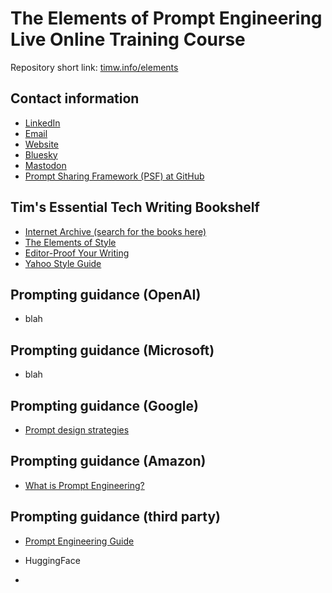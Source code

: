 # The Elements of Prompt Engineering Live Online Training Course

Repository short link: [timw.info/elements](https://timw.info/elements)

## Contact information

- [LinkedIn](https://www.linkedin.com/in/timothywarner/)
- [Email](mailto:timothywarner316@gmail.com)
- [Website](https://techtrainertim.com)
- [Bluesky](https://bsky.app/profile/techtrainertim.bsky.social)
- [Mastodon](https://mastodon.social/@techtrainertim)
- [Prompt Sharing Framework (PSF) at GitHub](https://github.com/timothywarner-org/psf)

## Tim's Essential Tech Writing Bookshelf

- [Internet Archive (search for the books here)](https://openlibrary.org/)
- [The Elements of Style](https://www.amazon.com/Elements-Style-Fourth-William-Strunk/dp/020530902X)
- [Editor-Proof Your Writing](https://www.amazon.com/Editor-Proof-Your-Writing-Publishers-Writers/dp/1610351789)
- [Yahoo Style Guide](https://www.amazon.com/Yahoo-Style-Guide-Ultimate-Sourcebook/dp/031256984X)

## Prompting guidance (OpenAI)

- blah

## Prompting guidance (Microsoft)

- blah

## Prompting guidance (Google)

- [Prompt design strategies](https://ai.google.dev/docs/prompt_best_practices)

## Prompting guidance (Amazon)

- [What is Prompt Engineering?](https://aws.amazon.com/what-is/prompt-engineering/)

## Prompting guidance (third party)

- [Prompt Engineering Guide](https://www.promptingguide.ai/)
- HuggingFace



-
